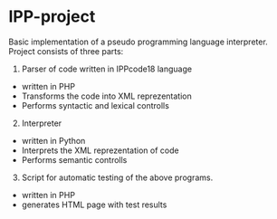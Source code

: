 # IPP-project
Basic implementation of a pseudo programming language interpreter.\
Project consists of three parts: 
1. Parser of code written in IPPcode18 language 
  - written in PHP 
  - Transforms the code into XML reprezentation 
  - Performs syntactic and lexical controlls 
2. Interpreter 
  - written in Python 
  - Interprets the XML reprezentation of code 
  - Performs semantic controlls 
3. Script for automatic testing of the above programs. 
  - written in PHP 
  - generates HTML page with test results 
  
